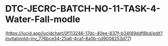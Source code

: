 # DTC-JECRC-BATCH-NO-11-TASK-4-Water-Fall-modle
(https://lucid.app/lucidchart/0f113246-17dc-40ee-837f-b34f49ddf8bd/edit?invitationId=inv_776bce34-25a6-4ca1-8a0b-cd9008253d77)
